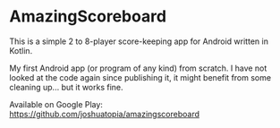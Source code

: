 # AmazingScoreboard

This is a simple 2 to 8-player score-keeping app for Android written in Kotlin.

My first Android app (or program of any kind) from scratch. I have not looked at the code again since publishing it, it might benefit from some cleaning up... but it works fine.

Available on Google Play: https://github.com/joshuatopia/amazingscoreboard
